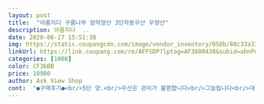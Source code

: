 ```yaml
---
layout: post 
title:  "아름지다 구름나무 암막양산 3단자동우산 우양산" 
description: 아름지다  ..
date: 2020-06-27 15:51:38 
img: https://static.coupangcdn.com/image/vendor_inventory/058b/80c33a3398402bbc53ae27d586bca65c3e4b952252a589d91fa43669b08e.jpg 
linkUrl: https://link.coupang.com/re/AFFSDP?lptag=AF3600438&subid=ahnPublicAsk&pageKey=244175945&itemId=774713868&vendorItemId=4957405556&traceid=V0-113-8968a3fffe0e90e3 
categories: [1008] 
color: CF36BB 
price: 10900 
author: Ask View Shop 
cont:  "●구매후기●<br/>5단 양.<br/>우산은 관리가 불편합니다<br/>그늘됩니다<br/>대 만족 입니다^^<br/>득템입니다<br/>바람에도 뒤집어 지지 않아요<br/>세개 구매했는데 다 불량 없이 잘 왔네요 사진이랑 똑같고 편하고 좋네요 ㅎㅎ 근데 암막 우양산이다보니 무거워요 ㅋㅋㅋ 손잡이부분 짧고ㅜㅜ 그치만 괜찮은제품!<br/>아이랑 같이써도 될것같아요<br/>암막없는 양산은 같이 덥지요<br/>암막이라 아무리 햇빛이 내리 쬐어도<br/>우산이 생각보다 커서 좋았어요<br/>우양산중에서 요게 제일이뻐요<br/>이 암막 양우산은 자동3단이라 편하고<br/>이번엔 좀더 비싸더라도 편한거 샀어요<br/>작년에 저렴한거 사서 한철 쓰고 나니 휘어져서 버려서<br/>" 
---
```

